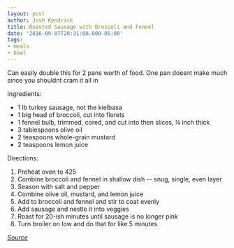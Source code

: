 ```yaml
---
layout: post
author: Josh Kendrick
title: Roasted Sausage with Broccoli and Fennel
date: '2016-09-07T20:31:00.000-05:00'
tags:
- meals
- bowl
---
```


Can easily double this for 2 pans worth of food. One pan doesnt make much since you shouldnt cram it all in

Ingredients:
* 1 lb turkey sausage, not the kielbasa
* 1 big head of broccoli, cut into florets
* 1 fennel bulb, trimmed, cored, and cut into then slices, ¼ inch thick
* 3 tablespoons olive oil
* 2 teaspoons whole-grain mustard
* 2 teaspoons lemon juice

Directions:
1. Preheat oven to 425
2. Combine broccoli and fennel in shallow dish -- snug, single, even layer
3. Season with salt and pepper
4. Combine olive oil, mustard, and lemon juice
5. Add to broccoli and fennel and stir to coat evenly
6. Add sausage and nestle it into veggies
7. Roast for 20-ish minutes until sausage is no longer pink
8. Turn broiler on low and do that for like 5 minutes

*[Source](https://food52.com/recipes/25869-roasted-sausage-with-broccoli-and-fennel)*